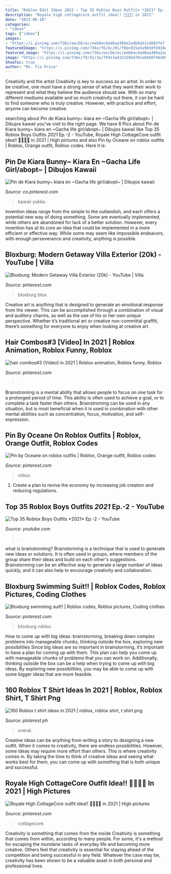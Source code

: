 ```yaml
---
title: "Roblox Edit Ideas 2022 ~ Top 35 Roblox Boys Outfits *2021* Ep.-2"
description: "Royale high cottagecore outfit idea!! 🌱🍄🌻🥞 in 2021"
date: "2023-06-18"
categories:
- "ideas"
tags: ["ideas"]
images:
- "https://i.pinimg.com/736x/ee/b6/ec/eeb6ecdad8aa389a2adb0a51cd683fe7.jpg"
featuredImage: "https://i.pinimg.com/736x/f6/bc/01/f6bc015a5a9b58fb916e4c2a4d00e2f1.jpg"
featured_image: "https://i.pinimg.com/736x/ee/b6/ec/eeb6ecdad8aa389a2adb0a51cd683fe7.jpg"
image: "https://i.pinimg.com/736x/79/41/3a/79413a4321b9bd70ce84b8746409f484.jpg"
ShowToc: true
author: "Ms. Tia Price"
---
```



Creativity and the artist
Creativity is key to success as an artist. In order to be creative, one must have a strong sense of what they want their work to represent and what they believe the audience should see. With so many different mediums available and so much creativity out there, it can be hard to find someone who is truly creative. However, with practice and effort, anyone can become creative.

	

		
searching about Pin de Kiara bunny~ kiara en ~Gacha life girl/abopt~ | Dibujos kawaii you've visit to the right page. We have 8 Pics about Pin de Kiara bunny~ kiara en ~Gacha life girl/abopt~ | Dibujos kawaii like Top 35 Roblox Boys Outfits *2021* Ep.-2 - YouTube, Royale High CottageCore outfit idea!! 🌱🍄🌻🥞 in 2021 | High pictures and also Pin by Oceane on roblox outfits | Roblox, Orange outfit, Roblox codes. Here it is:
		
    
## Pin De Kiara Bunny~ Kiara En ~Gacha Life Girl/abopt~ | Dibujos Kawaii

<img loading=lazy src="https://i.pinimg.com/736x/79/41/3a/79413a4321b9bd70ce84b8746409f484.jpg" onerror="this.onerror=null;this.src='https://tse2.mm.bing.net/th?id=OIP.RzH8bOTP5FntOtaGfIm89QHaJh&amp;pid=15.1';" alt="Pin de Kiara bunny~ kiara en ~Gacha life girl/abopt~ | Dibujos kawaii">

_Source: co.pinterest.com_

>kawaii yukko. 

	

Invention ideas range from the simple to the outlandish, and each offers a potential new way of doing something. Some are eventually implemented, while others are abandoned for lack of a better solution. However, every invention has at its core an idea that could be implemented in a more efficient or effective way. While some may seem like impossible endeavors, with enough perseverance and creativity, anything is possible.

    
## Bloxburg: Modern Getaway Villa Exterior (20k) - YouTube | Villa

<img loading=lazy src="https://i.pinimg.com/736x/f6/bc/01/f6bc015a5a9b58fb916e4c2a4d00e2f1.jpg" onerror="this.onerror=null;this.src='https://tse2.mm.bing.net/th?id=OIP.VEiZBNzteiIKjXkWK1l_sAHaFj&amp;pid=15.1';" alt="Bloxburg: Modern Getaway Villa Exterior (20k) - YouTube | Villa">

_Source: pinterest.com_

>bloxburg blox. 

	

Creative art is anything that is designed to generate an emotional response from the viewer. This can be accomplished through a combination of visual and auditory charms, as well as the use of his or her own unique perspective. Whether it’s traditional art or creative non-committal graffiti, there’s something for everyone to enjoy when looking at creative art.

    
## Hair Combos#3 [Video] In 2021 | Roblox Animation, Roblox Funny, Roblox

<img loading=lazy src="https://i.pinimg.com/736x/82/6c/01/826c0106e0067b75e639716218c079c3.jpg" onerror="this.onerror=null;this.src='https://tse3.mm.bing.net/th?id=OIP.owiWj_wDsKkIMJJ4fZtNPgHaNK&amp;pid=15.1';" alt="hair combos#3 [Video] in 2021 | Roblox animation, Roblox funny, Roblox">

_Source: pinterest.com_

>. 

	

Brainstroming is a mental ability that allows people to focus on one task for a prolonged period of time. This ability is often used to achieve a goal, or to complete a task faster than others. Brainstroming can be used in any situation, but is most beneficial when it is used in combination with other mental abilities such as concentration, focus, motivation, and self-expression.

    
## Pin By Oceane On Roblox Outfits | Roblox, Orange Outfit, Roblox Codes

<img loading=lazy src="https://i.pinimg.com/736x/ee/b6/ec/eeb6ecdad8aa389a2adb0a51cd683fe7.jpg" onerror="this.onerror=null;this.src='https://tse1.mm.bing.net/th?id=OIP.KK-wsEyWFu_Gj8FvACgO-QHaEG&amp;pid=15.1';" alt="Pin by Oceane on roblox outfits | Roblox, Orange outfit, Roblox codes">

_Source: pinterest.com_

>robux. 

	

1. Create a plan to revive the economy by increasing job creation and reducing regulations. 

    
## Top 35 Roblox Boys Outfits *2021* Ep.-2 - YouTube

<img loading=lazy src="https://i.ytimg.com/vi/JNKlL7kUQ0Q/maxresdefault.jpg" onerror="this.onerror=null;this.src='https://tse3.mm.bing.net/th?id=OIP.fivzv0MICiUdvYHx1-hCpAHaEK&amp;pid=15.1';" alt="Top 35 Roblox Boys Outfits *2021* Ep.-2 - YouTube">

_Source: youtube.com_

>. 

	

what is brainstorming?
Brainstorming is a technique that is used to generate new ideas or solutions. It is often used in groups, where members of the group share their ideas and build on each other's suggestions. Brainstorming can be an effective way to generate a large number of ideas quickly, and it can also help to encourage creativity and collaboration.

    
## Bloxburg Swimming Suit!! | Roblox Codes, Roblox Pictures, Coding Clothes

<img loading=lazy src="https://i.pinimg.com/736x/21/7e/37/217e37a889ac946bf54c7d435aaf37c4.jpg" onerror="this.onerror=null;this.src='https://tse2.mm.bing.net/th?id=OIP.HHvuz4VVOxWrj81R23U7OgHaES&amp;pid=15.1';" alt="Bloxburg swimming suit!! | Roblox codes, Roblox pictures, Coding clothes">

_Source: pinterest.com_

>bloxburg roblox. 

	

How to come up with big ideas: brainstorming, breaking down complex problems into manageable chunks, thinking outside the box, exploring new possibilities
Since big ideas are so important in brainstorming, it’s important to have a plan for coming up with them. This plan can help you come up with manageable chunks of problems that you can work on. Additionally, thinking outside the box can be a help when trying to come up with big ideas. By exploring new possibilities, you may be able to come up with some bigger ideas that are more feasible.

    
## 160 Roblox T Shirt Ideas In 2021 | Roblox, Roblox Shirt, T Shirt Png

<img loading=lazy src="https://i.pinimg.com/474x/e7/6d/60/e76d609b7e5c8ec27c849c41426543eb.jpg" onerror="this.onerror=null;this.src='https://tse1.mm.bing.net/th?id=OIP.AzJqghAqCh271MYx2v19aQAAAA&amp;pid=15.1';" alt="160 Roblox t shirt ideas in 2021 | roblox, roblox shirt, t shirt png">

_Source: pinterest.ph_

>overal. 

	

Creative ideas can be anything from writing a story to designing a new outfit. When it comes to creativity, there are endless possibilities. However, some ideas may require more effort than others. This is where creativity comes in. By taking the time to think of creative ideas and seeing what works best for them, you can come up with something that is both unique and successful.

    
## Royale High CottageCore Outfit Idea!! 🌱🍄🌻🥞 In 2021 | High Pictures

<img loading=lazy src="https://i.pinimg.com/736x/0b/7b/95/0b7b953014e1a688f12a1c4afc23ae7d.jpg" onerror="this.onerror=null;this.src='https://tse2.mm.bing.net/th?id=OIP.fNNUzmzgcX_HClGsGjR2XAHaG7&amp;pid=15.1';" alt="Royale High CottageCore outfit idea!! 🌱🍄🌻🥞 in 2021 | High pictures">

_Source: pinterest.com_

>cottagecore. 

	

Creativity is something that comes from the inside
Creativity is something that comes from within, according to many people. For some, it's a method for escaping the mundane tasks of everyday life and becoming more creative. Others feel that creativity is essential for staying ahead of the competition and being successful in any field. Whatever the case may be, creativity has been shown to be a valuable asset in both personal and professional lives.

